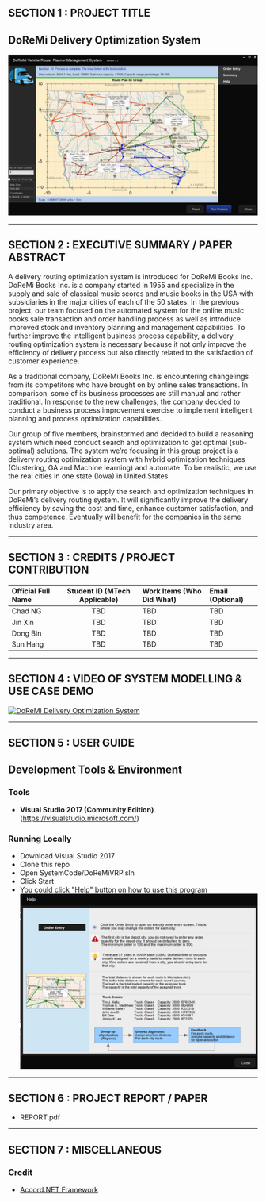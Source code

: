 ﻿## SECTION 1 : PROJECT TITLE
## DoReMi Delivery Optimization System

![DoReMi Vehicle Routing Problem](Miscellaneous/DoReMiVRP.jpg)

---
## SECTION 2 : EXECUTIVE SUMMARY / PAPER ABSTRACT

A delivery routing optimization system is introduced for DoReMi Books Inc. DoReMi Books Inc. is a company started in 1955 and specialize in the supply and sale of classical music scores and music books in the USA with subsidiaries in the major cities of each of the 50 states. In the previous project, our team focused on the automated system for the online music books sale transaction and order handling process as well as introduce improved stock and inventory planning and management capabilities. To further improve the intelligent business process capability, a delivery routing optimization system is necessary because it not only improve the efficiency of delivery process but also directly related to the satisfaction of customer experience.

As a traditional company, DoReMi Books Inc. is encountering changelings from its competitors who have brought on by online sales transactions. In comparison, some of its business processes are still manual and rather traditional. In response to the new challenges, the company decided to conduct a business process improvement exercise to implement intelligent planning and process optimization capabilities. 

Our group of five members, brainstormed and decided to build a reasoning system which need conduct search and optimization to get optimal (sub-optimal) solutions. The system we’re focusing in this group project is a delivery routing optimization system with hybrid optimization techniques (Clustering, GA and Machine learning) and automate. To be realistic, we use the real cities in one state (Iowa) in United States. 

Our primary objective is to apply the search and optimization techniques in DoReMi’s delivery routing system. It will significantly improve the delivery efficiency by saving the cost and time, enhance customer satisfaction, and thus competence. Eventually will benefit for the companies in the same industry area.

---
## SECTION 3 : CREDITS / PROJECT CONTRIBUTION

| Official Full Name  | Student ID (MTech Applicable)  | Work Items (Who Did What) | Email (Optional) |
| :------------ |:---------------:| :-----| :-----|
| Chad NG | TBD | TBD | TBD |
| Jin Xin | TBD | TBD | TBD |
| Dong Bin | TBD | TBD | TBD |
| Sun Hang | TBD | TBD | TBD |


---
## SECTION 4 : VIDEO OF SYSTEM MODELLING & USE CASE DEMO

[![DoReMi Delivery Optimization System](https://img.youtube.com/vi/ogLJWlWqs0M/0.jpg)](https://youtu.be/ogLJWlWqs0M "DoReMi Delivery Optimization System")

---
## SECTION 5 : USER GUIDE

## Development Tools & Environment
### Tools
- **Visual Studio 2017 (Community Edition)**. (https://visualstudio.microsoft.com/) 

### Running Locally
* Download Visual Studio 2017
* Clone this repo
* Open SystemCode/DoReMiVRP.sln
* Click Start
* You could click "Help" button on how to use this program
![Help](Miscellaneous/Help.jpg)

---
## SECTION 6 : PROJECT REPORT / PAPER

* REPORT.pdf

---
## SECTION 7 : MISCELLANEOUS
### Credit

* [Accord.NET Framework](http://accord-framework.net/)

